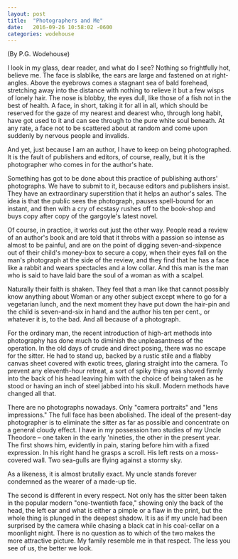 ```yaml
---
layout: post
title:  "Photographers and Me"
date:   2016-09-26 10:58:02 -0600
categories: wodehouse
---
```


(By P.G. Wodehouse)

I look in my glass, dear reader, and what do I see? Nothing so frightfully hot, believe me. The face is slablike, the ears are large and fastened on at right-angles. Above the eyebrows comes a stagnant sea of bald forehead, stretching away into the distance with nothing to relieve it but a few wisps of lonely hair. The nose is blobby, the eyes dull, like those of a fish not in the best of health. A face, in short, taking it for all in all, which should be reserved for the gaze of my nearest and dearest who, through long habit, have got used to it and can see through to the pure white soul beneath. At any rate, a face not to be scattered about at random and come upon suddenly by nervous people and invalids.

And yet, just because I am an author, I have to keep on being photographed. It is the fault of publishers and editors, of course, really, but it is the photographer who comes in for the author's hate.

Something has got to be done about this practice of publishing authors' photographs. We have to submit to it, because editors and publishers insist. They have an extraordinary superstition that it helps an author's sales. The idea is that the public sees the photograph, pauses spell-bound for an instant, and then with a cry of ecstasy rushes off to the book-shop and buys copy after copy of the gargoyle's latest novel.

Of course, in practice, it works out just the other way. People read a review of an author's book and are told that it throbs with a passion so intense as almost to be painful, and are on the point of digging seven-and-sixpence out of their child's money-box to secure a copy, when their eyes fall on the man's photograph at the side of the review, and they find that he has a face like a rabbit and wears spectacles and a low collar. And this man is the man who is said to have laid bare the soul of a woman as with a scalpel.

Naturally their faith is shaken. They feel that a man like that cannot possibly know anything about Woman or any other subject except where to go for a vegetarian lunch, and the next moment they have put down the hair-pin and the child is seven-and-six in hand and the author his ten per cent., or whatever it is, to the bad. And all because of a photograph.

For the ordinary man, the recent introduction of high-art methods into photography has done much to diminish the unpleasantness of the operation. In the old days of crude and direct posing, there was no escape for the sitter. He had to stand up, backed by a rustic stile and a flabby canvas sheet covered with exotic trees, glaring straight into the camera. To prevent any eleventh-hour retreat, a sort of spiky thing was shoved firmly into the back of his head leaving him with the choice of being taken as he stood or having an inch of steel jabbed into his skull. Modern methods have changed all that.

There are no photographs nowadays. Only "camera portraits" and "lens impressions." The full face has been abolished. The ideal of the present-day photographer is to eliminate the sitter as far as possible and concentrate on a general cloudy effect. I have in my possession two studies of my Uncle Theodore – one taken in the early 'nineties, the other in the present year. The first shows him, evidently in pain, staring before him with a fixed expression. In his right hand he grasps a scroll. His left rests on a moss-covered wall. Two sea-gulls are flying against a stormy sky.

As a likeness, it is almost brutally exact. My uncle stands forever condemned as the wearer of a made-up tie.

The second is different in every respect. Not only has the sitter been taken in the popular modern "one-twentieth face," showing only the back of the head, the left ear and what is either a pimple or a flaw in the print, but the whole thing is plunged in the deepest shadow. It is as if my uncle had been surprised by the camera while chasing a black cat in his coal-cellar on a moonlight night. There is no question as to which of the two makes the more attractive picture. My family resemble me in that respect. The less you see of us, the better we look.

